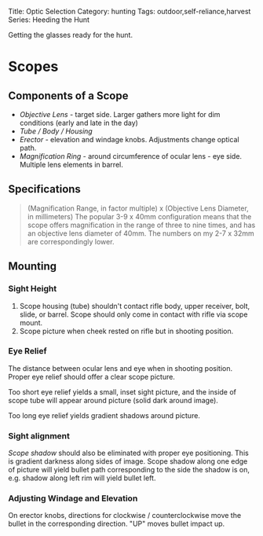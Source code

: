 Title: Optic Selection
Category: hunting
Tags: outdoor,self-reliance,harvest
Series: Heeding the Hunt

<!-- PELICAN_BEGIN_SUMMARY -->
Getting the glasses ready for the hunt. 
<!-- PELICAN_END_SUMMARY -->

# Scopes 

## Components of a Scope
- *Objective Lens* - target side. Larger gathers more light for dim conditions (early and late in the day)
- *Tube / Body / Housing*
- *Erector* - elevation and windage knobs. Adjustments change optical path.
- *Magnification Ring* - around circumference of ocular lens - eye side. Multiple lens elements in barrel.

## Specifications
> (Magnification Range, in factor multiple) x (Objective Lens Diameter, in millimeters)
The popular 3-9 x 40mm configuration means that the scope offers magnification in the range of three to nine times, and has an objective lens diameter of 40mm. The numbers on my 2-7 x 32mm are correspondingly lower.

## Mounting

### Sight Height
1. Scope housing (tube) shouldn't contact rifle body, upper receiver, bolt, slide, or barrel. Scope should only come in contact with rifle via scope mount. 
2. Scope picture when cheek rested on rifle but in shooting position.

### Eye Relief 
The distance between ocular lens and eye when in shooting position. Proper eye relief should offer a clear scope picture.

Too short eye relief yields a small, inset sight picture, and the inside of scope tube will appear around picture (solid dark around image).

Too long eye relief yields gradient shadows around picture.

### Sight alignment

*Scope shadow* should also be eliminated with proper eye positioning. This is gradient darkness along sides of image. Scope shadow along one edge of picture will yield bullet path corresponding to the side the shadow is on, e.g. shadow along left rim will yield bullet left.

### Adjusting Windage and Elevation

On erector knobs, directions for clockwise / counterclockwise move the bullet in the corresponding direction. "UP" moves bullet impact up.


